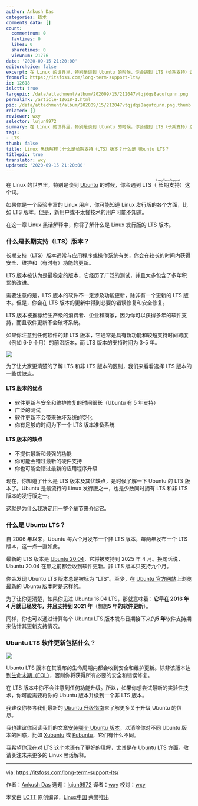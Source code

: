 ```yaml
---
author: Ankush Das
categories: 技术
comments_data: []
count:
  commentnum: 0
  favtimes: 0
  likes: 0
  sharetimes: 0
  viewnum: 21776
date: '2020-09-15 21:20:00'
editorchoice: false
excerpt: 在 Linux 的世界里，特别是谈到 Ubuntu 的时候，你会遇到 LTS（长期支持）这个词。
fromurl: https://itsfoss.com/long-term-support-lts/
id: 12618
islctt: true
largepic: /data/attachment/album/202009/15/212047vtqjdqs8aqufqunn.png
permalink: /article-12618-1.html
pic: /data/attachment/album/202009/15/212047vtqjdqs8aqufqunn.png.thumb.jpg
related: []
reviewer: wxy
selector: lujun9972
summary: 在 Linux 的世界里，特别是谈到 Ubuntu 的时候，你会遇到 LTS（长期支持）这个词。
tags:
- LTS
thumb: false
title: Linux 黑话解释：什么是长期支持（LTS）版本？什么是 Ubuntu LTS？
titlepic: true
translator: wxy
updated: '2020-09-15 21:20:00'
---
```


在 Linux 的世界里，特别是谈到 [Ubuntu](https://ubuntu.com/) 的时候，你会遇到 LTS（<ruby> 长期支持 <rt>  Long Term Support </rt></ruby>）这个词。


如果你是一个经验丰富的 Linux 用户，你可能知道 Linux 发行版的各个方面，比如 LTS 版本。但是，新用户或不太懂技术的用户可能不知道。


在这一章 Linux 黑话解释中，你将了解什么是 Linux 发行版的 LTS 版本。


### 什么是长期支持（LTS）版本？


长期支持（LTS）版本通常与应用程序或操作系统有关，你会在较长的时间内获得安全、维护和（有时有）功能的更新。


LTS 版本被认为是最稳定的版本，它经历了广泛的测试，并且大多包含了多年积累的改进。


需要注意的是，LTS 版本的软件不一定涉及功能更新，除非有一个更新的 LTS 版本。但是，你会在 LTS 版本的更新中得到必要的错误修复和安全修复。


LTS 版本被推荐给生产级的消费者、企业和商家，因为你可以获得多年的软件支持，而且软件更新不会破坏系统。


如果你注意到任何软件的非 LTS 版本，它通常是具有新功能和较短支持时间跨度（例如 6-9 个月）的前沿版本，而 LTS 版本的支持时间为 3-5 年。


![](/data/attachment/album/202009/15/212047vtqjdqs8aqufqunn.png)


为了让大家更清楚的了解 LTS 和非 LTS 版本的区别，我们来看看选择 LTS 版本的一些优缺点。


#### LTS 版本的优点


* 软件更新与安全和维护修复的时间很长（Ubuntu 有 5 年支持）
* 广泛的测试
* 软件更新不会带来破坏系统的变化
* 你有足够的时间为下一个 LTS 版本准备系统


#### LTS 版本的缺点


* 不提供最新和最强的功能
* 你可能会错过最新的硬件支持
* 你也可能会错过最新的应用程序升级


现在，你知道了什么是 LTS 版本及其优缺点，是时候了解一下 Ubuntu 的 LTS 版本了。Ubuntu 是最流行的 Linux 发行版之一，也是少数同时拥有 LTS 和非 LTS 版本的发行版之一。


这就是为什么我决定用一整个章节来介绍它。


### 什么是 Ubuntu LTS？


自 2006 年以来，Ubuntu 每六个月发布一个非 LTS 版本，每两年发布一个 LTS 版本，这一点一直如此。


最新的 LTS 版本是 [Ubuntu 20.04](https://itsfoss.com/download-ubuntu-20-04/)，它将被支持到 2025 年 4 月。换句话说，Ubuntu 20.04 在那之前都会收到软件更新。非 LTS 版本只支持九个月。


你会发现 Ubuntu LTS 版本总是被标为 “LTS”。至少，在 [Ubuntu 官方网站](https://ubuntu.com)上浏览最新的 Ubuntu 版本时是这样的。


为了让你更清楚，如果你见过 Ubuntu 16.04 LTS，那就意味着：**它早在 2016 年 4 月就已经发布，并且支持到 2021 年**（想想**5 年的软件更新**）。


同样，你也可以通过计算每个 Ubuntu LTS 版本发布日期接下来的**5 年**软件支持期来估计其更新支持情况。


### Ubuntu LTS 软件更新包括什么？


![](/data/attachment/album/202009/15/212115j18bz2mn4cr6z3ba.png)


Ubuntu LTS 版本在其发布的生命周期内都会收到安全和维护更新。除非该版本达到[生命末期（EOL）](https://itsfoss.com/end-of-life-ubuntu/)，否则你将获得所有必要的安全和错误修复。


在 LTS 版本中你不会注意到任何功能升级。所以，如果你想尝试最新的实验性技术，你可能需要将你的 Ubuntu 版本升级到一个非 LTS 版本。


我建议你参考我们最新的 [Ubuntu 升级指南](https://itsfoss.com/upgrade-ubuntu-version/)来了解更多关于升级 Ubuntu 的信息。


我也建议你阅读我们的文章[安装哪个 Ubuntu 版本](https://itsfoss.com/which-ubuntu-install/)，以消除你对不同 Ubuntu 版本的困惑，比如 [Xubuntu](https://xubuntu.org/) 或 [Kubuntu](https://kubuntu.org/)，它们有什么不同。


我希望你现在对 LTS 这个术语有了更好的理解，尤其是在 Ubuntu LTS 方面。敬请关注未来更多的 Linux 黑话解释。




---


via: <https://itsfoss.com/long-term-support-lts/>


作者：[Ankush Das](https://itsfoss.com/author/ankush/) 选题：[lujun9972](https://github.com/lujun9972) 译者：[wxy](https://github.com/wxy) 校对：[wxy](https://github.com/wxy)


本文由 [LCTT](https://github.com/LCTT/TranslateProject) 原创编译，[Linux中国](https://linux.cn/) 荣誉推出